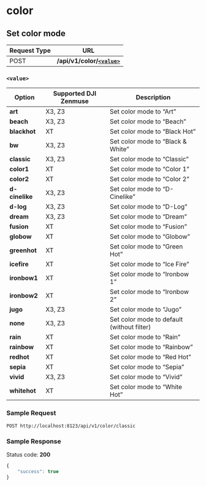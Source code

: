 color
=====


Set color mode
--------------

Request Type | URL
-------------|----
POST |  **/api/v1/color/[`<value>`](#-value-)**

### `<value>`

Option | Supported DJI Zenmuse | Description
-------|-----------------------|------------
**art** | X3, Z3 | Set color mode to “Art”
**beach** | X3, Z3 | Set color mode to “Beach”
**blackhot** | XT | Set color mode to “Black Hot”
**bw** | X3, Z3 | Set color mode to “Black & White”
**classic** | X3, Z3 | Set color mode to “Classic”
**color1** | XT | Set color mode to “Color 1”
**color2** | XT | Set color mode to “Color 2”
**d-cinelike** | X3, Z3 | Set color mode to “D-Cinelike”
**d-log** | X3, Z3 | Set color mode to “D-Log”
**dream** | X3, Z3 | Set color mode to “Dream”
**fusion** | XT | Set color mode to “Fusion”
**globow** | XT | Set color mode to “Globow”
**greenhot** | XT | Set color mode to “Green Hot”
**icefire** | XT | Set color mode to “Ice Fire”
**ironbow1** | XT | Set color mode to “Ironbow 1”
**ironbow2** | XT | Set color mode to “Ironbow 2”
**jugo** | X3, Z3 | Set color mode to “Jugo”
**none** | X3, Z3 | Set color mode to default (without filter)
**rain** | XT | Set color mode to “Rain”
**rainbow** | XT | Set color mode to “Rainbow”
**redhot** | XT | Set color mode to “Red Hot”
**sepia** | XT | Set color mode to “Sepia”
**vivid** | X3, Z3 | Set color mode to “Vivid”
**whitehot** | XT | Set color mode to “White Hot”

### Sample Request

```http
POST http://localhost:8123/api/v1/color/classic
```

### Sample Response

Status code: **200**

```javascript
{
    "success": true
}
```
